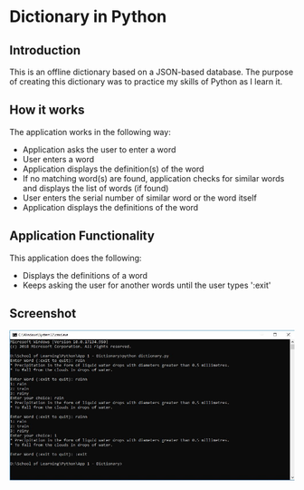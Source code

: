 # Dictionary in Python

## Introduction
This is an offline dictionary based on a JSON-based database. The purpose of creating this dictionary was to practice my skills of Python as I learn it. 

## How it works
The application works in the following way:
* Application asks the user to enter a word
* User enters a word
* Application displays the definition(s) of the word
* If no matching word(s) are found, application checks for similar words and displays the list of words (if found)
* User enters the serial number of similar word or the word itself
* Application displays the definitions of the word
  
## Application Functionality
This application does the following:
* Displays the definitions of a word
* Keeps asking the user for another words until the user types ':exit'

## Screenshot
![Image](/Screenshot.JPG)
